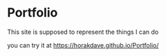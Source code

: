 # Portfolio
 This site is supposed to represent the things I can do 
 
  you can try it at https://horakdave.github.io/Portfolio/
